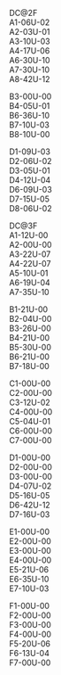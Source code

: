 DC\@2F  
A1-06U-02  
A2-03U-01  
A3-10U-03  
A4-17U-06  
A6-30U-10  
A7-30U-10  
A8-42U-12  
  
B3-00U-00  
B4-05U-01  
B6-36U-10  
B7-10U-03  
B8-10U-00  
  
D1-09U-03  
D2-06U-02  
D3-05U-01  
D4-12U-04  
D6-09U-03  
D7-15U-05  
D8-06U-02  

DC\@3F  
A1-12U-00  
A2-00U-00   
A3-22U-07  
A4-22U-07  
A5-10U-01  
A6-19U-04  
A7-35U-10  
  
B1-21U-00  
B2-04U-00  
B3-26U-00  
B4-21U-00  
B5-30U-00  
B6-21U-00  
B7-18U-00 
  
C1-00U-00  
C2-00U-00  
C3-12U-02  
C4-00U-00  
C5-04U-01  
C6-00U-00  
C7-00U-00 
 
D1-00U-00  
D2-00U-00  
D3-00U-00  
D4-07U-02  
D5-16U-05  
D6-42U-12  
D7-16U-03 
  
E1-00U-00  
E2-00U-00  
E3-00U-00  
E4-00U-00  
E5-21U-06  
E6-35U-10  
E7-10U-03 
  
F1-00U-00  
F2-00U-00  
F3-00U-00  
F4-00U-00  
F5-20U-06  
F6-13U-04  
F7-00U-00 
